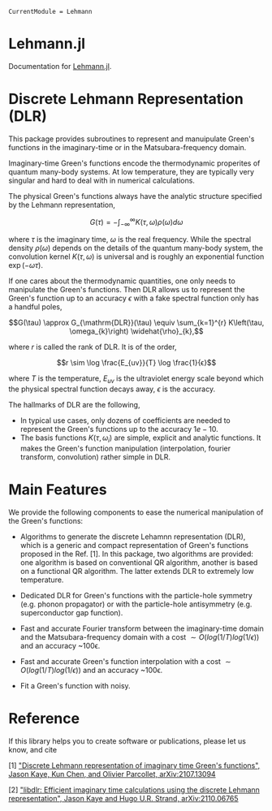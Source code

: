 ```@meta
CurrentModule = Lehmann
```
# Lehmann.jl
Documentation for [Lehmann.jl](https://github.com/numericaleft/Lehmann.jl).

# Discrete Lehmann Representation (DLR)

This package provides subroutines to represent and manuipulate Green's functions in the imaginary-time or in the Matsubara-frequency domain. 

Imaginary-time Green's functions encode the thermodynamic properites of quantum many-body systems. At low temperature, they are typically very singular and hard to deal with in numerical calculations. 

The physical Green's functions always have the analytic structure specified by the Lehmann representation,
```math
G(\tau)=-\int_{-\infty}^{\infty} K(\tau, \omega) \rho(\omega) d \omega
```
where $\tau$ is the imaginary time, $\omega$ is the real frequency. While the spectral density $\rho(\omega)$ depends on the details of the quantum many-body system, the convolution kernel $K(\tau, \omega)$ is universal and is roughly an exponential function $\exp(-\omega \tau)$. 

If one cares about the thermodynamic quantities, one only needs to manipulate the Green's functions. Then DLR allows us to represent the Green's function up to an accuracy $\epsilon$ with a fake spectral function only has a handful poles,
```math
G(\tau) \approx G_{\mathrm{DLR}}(\tau) \equiv \sum_{k=1}^{r} K\left(\tau, \omega_{k}\right) \widehat{\rho}_{k},
```
where $r$ is called the rank of DLR. It is of the order,
```math
r \sim \log \frac{E_{uv}}{T} \log \frac{1}{ϵ}
```

where $T$ is the temperature, $E_{uv}$ is the ultraviolet energy scale beyond which the physical spectral function decays away, $\epsilon$ is the accuracy.

The hallmarks of DLR are the following,

- In typical use cases, only dozens of coefficients are needed to represent the Green's functions up to the accuracy $1e-10$.
- The basis functions $K(\tau, \omega_i)$ are simple, explicit and analytic functions. It makes the Green's function manipulation (interpolation, fourier transform, convolution) rather simple in DLR.

# Main Features

We provide the following components to ease the numerical manipulation of the Green's functions:

- Algorithms to generate the discrete Lehamnn representation (DLR), which is a generic and compact representation of Green's functions proposed in the Ref. [1]. In this package, two algorithms are provided: one algorithm is based on conventional QR algorithm, another is based on a functional QR algorithm. The latter extends DLR to extremely low temperature.

- Dedicated DLR for Green's functions with the particle-hole symmetry (e.g. phonon propagator) or with the particle-hole antisymmetry (e.g. superconductor gap function).

- Fast and accurate Fourier transform between the imaginary-time domain and the Matsubara-frequency domain with a cost $\sim O(log(1/T)log(1/ϵ))$ and an accuracy ~100ϵ.

- Fast and accurate Green's function interpolation with a cost $\sim O(log(1/T)log(1/ϵ))$ and an accuracy ~100ϵ.

- Fit a Green's function with noisy.

# Reference

If this library helps you to create software or publications, please let us know, and cite

[1] ["Discrete Lehmann representation of imaginary time Green's functions", Jason Kaye, Kun Chen, and Olivier Parcollet, arXiv:2107.13094](https://arxiv.org/abs/2107.13094)

[2] ["libdlr: Efficient imaginary time calculations using the discrete Lehmann representation", Jason Kaye and Hugo U.R. Strand, arXiv:2110.06765](https://arxiv.org/abs/2110.06765)
